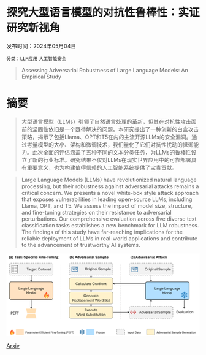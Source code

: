 # 探究大型语言模型的对抗性鲁棒性：实证研究新视角

发布时间：2024年05月04日

`分类：LLM应用` `人工智能安全`

> Assessing Adversarial Robustness of Large Language Models: An Empirical Study

# 摘要

> 大型语言模型（LLMs）引领了自然语言处理的革新，但其在对抗性攻击面前的坚固性依旧是一个亟待解决的问题。本研究提出了一种创新的白盒攻击策略，揭示了包括Llama、OPT和T5在内的主流开源LLMs的安全漏洞。通过考量模型的大小、架构和微调技术，我们量化了它们对抗性扰动的抵御能力。此次全面的评估涵盖了五种不同的文本分类任务，为LLMs的鲁棒性设立了新的行业标准。研究结果不仅对LLMs在现实世界应用中的可靠部署具有重要意义，也为构建值得信赖的人工智能系统提供了宝贵贡献。

> Large Language Models (LLMs) have revolutionized natural language processing, but their robustness against adversarial attacks remains a critical concern. We presents a novel white-box style attack approach that exposes vulnerabilities in leading open-source LLMs, including Llama, OPT, and T5. We assess the impact of model size, structure, and fine-tuning strategies on their resistance to adversarial perturbations. Our comprehensive evaluation across five diverse text classification tasks establishes a new benchmark for LLM robustness. The findings of this study have far-reaching implications for the reliable deployment of LLMs in real-world applications and contribute to the advancement of trustworthy AI systems.

![探究大型语言模型的对抗性鲁棒性：实证研究新视角](../../../paper_images/2405.02764/x1.png)

[Arxiv](https://arxiv.org/abs/2405.02764)